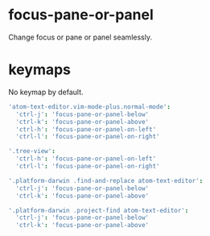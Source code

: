 # focus-pane-or-panel

Change focus or pane or panel seamlessly.

# keymaps

No keymap by default.

```coffeescript
'atom-text-editor.vim-mode-plus.normal-mode':
  'ctrl-j': 'focus-pane-or-panel-below'
  'ctrl-k': 'focus-pane-or-panel-above'
  'ctrl-h': 'focus-pane-or-panel-on-left'
  'ctrl-l': 'focus-pane-or-panel-on-right'

'.tree-view':
  'ctrl-h': 'focus-pane-or-panel-on-left'
  'ctrl-l': 'focus-pane-or-panel-on-right'

'.platform-darwin .find-and-replace atom-text-editor':
  'ctrl-j': 'focus-pane-or-panel-below'
  'ctrl-k': 'focus-pane-or-panel-above'

'.platform-darwin .project-find atom-text-editor':
  'ctrl-j': 'focus-pane-or-panel-below'
  'ctrl-k': 'focus-pane-or-panel-above'
```
